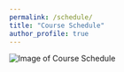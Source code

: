 ```yaml
---
permalink: /schedule/
title: "Course Schedule"
author_profile: true
---
```



![Image of Course Schedule](ub_logo.png "Course Schedule")
